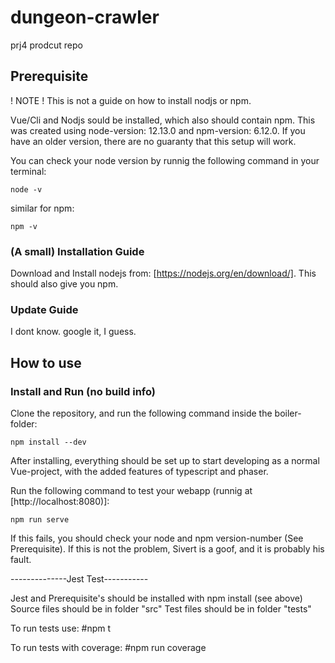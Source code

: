 # dungeon-crawler
prj4 prodcut repo


## Prerequisite

! NOTE ! This is not a guide on how to install nodjs or npm.

Vue/Cli and Nodjs sould be installed, which also should contain npm. This was created using node-version: 12.13.0 and npm-version: 6.12.0. If you have an older version, there are no guaranty that this setup will work.

You can check your node version by runnig the following command in your terminal:

```
node -v
```

similar for npm:

```
npm -v
```

### (A small) Installation Guide

Download and Install nodejs from: [https://nodejs.org/en/download/].
This should also give you npm. 


### Update Guide
I dont know. google it, I guess.

## How to use

### Install and Run (no build info)
Clone the repository, and run the following command inside the boiler-folder:

```
npm install --dev
```
After installing, everything should be set up to start developing as a normal Vue-project, with the added features of typescript and phaser. 

Run the following command to test your webapp (runnig at [http://localhost:8080)]:

```
npm run serve
```

If this fails, you should check your node and npm version-number (See Prerequisite). If this is not the problem, Sivert is a goof, and it is probably his fault.

--------------Jest Test-----------

Jest and Prerequisite's should be installed with npm install (see above)
Source files should be in folder "src"
Test files should be in folder "tests"

To run tests use:
#npm t

To run tests with coverage:
#npm run coverage







